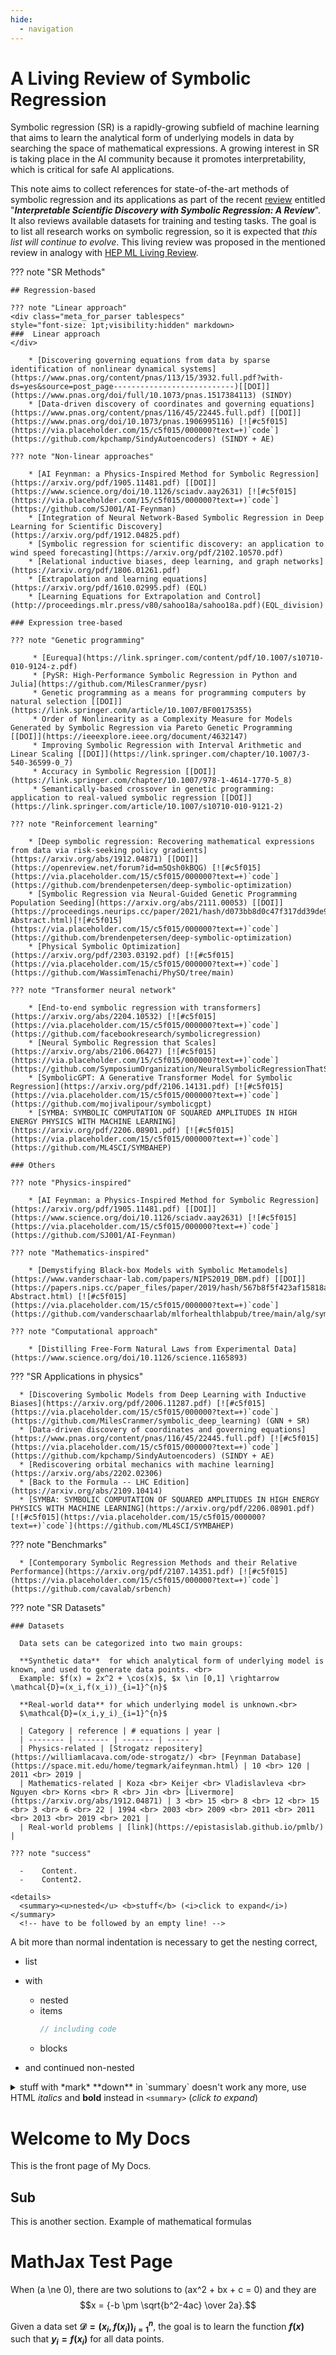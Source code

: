```yaml
---
hide:
  - navigation
---
```


# **A Living Review of Symbolic Regression**

Symbolic regression (SR) is a rapidly-growing subfield of machine learning that aims to learn the analytical form of underlying models in data by searching the space of mathematical expressions. A growing interest in SR is taking place in the AI community because it promotes interpretability, which is critical for safe AI applications. 

This note aims to collect references for state-of-the-art methods of symbolic regression and its applications as part of the recent [review](https://arxiv.org/abs/2211.10873) entitled "***Interpretable Scientific Discovery with Symbolic Regression: A Review***". It also reviews available datasets for training and testing tasks. The goal is to list all research works on symbolic regression, so it is expected that *this list will continue to evolve*. This living review was proposed in the mentioned review in analogy with [HEP ML Living Review](https://iml-wg.github.io/HEPML-LivingReview/).

<!-- [<img src="https://s18955.pcdn.co/wp-content/uploads/2018/02/github.png" width="25"/>](https://github.com/user/repository/subscription) -->

<!-- This living review was proposed in the mentioned review in analogy with [HEP ML Living Review](https://iml-wg.github.io/HEPML-LivingReview/). The goal is to list all research works on symbolic regression, so it is expected that ***this list will continue to evolve***. The fact that a paper is listed in this document does not endorse or validate its content - that is for the community (and for peer review) to decide. -->

??? note "SR Methods"

    ## Regression-based
        
    ??? note "Linear approach"
    <div class="meta_for_parser tablespecs"
    style="font-size: 1pt;visibility:hidden" markdown>
    ###  Linear approach
    </div>
        
        * [Discovering governing equations from data by sparse identification of nonlinear dynamical systems](https://www.pnas.org/content/pnas/113/15/3932.full.pdf?with-ds=yes&source=post_page---------------------------)[[DOI]](https://www.pnas.org/doi/full/10.1073/pnas.1517384113) (SINDY)
        * [Data-driven discovery of coordinates and governing equations](https://www.pnas.org/content/pnas/116/45/22445.full.pdf) [[DOI]](https://www.pnas.org/doi/10.1073/pnas.1906995116) [![#c5f015](https://via.placeholder.com/15/c5f015/000000?text=+)`code`](https://github.com/kpchamp/SindyAutoencoders) (SINDY + AE)
        
    ??? note "Non-linear approaches"
        
        * [AI Feynman: a Physics-Inspired Method for Symbolic Regression](https://arxiv.org/pdf/1905.11481.pdf) [[DOI]](https://www.science.org/doi/10.1126/sciadv.aay2631) [![#c5f015](https://via.placeholder.com/15/c5f015/000000?text=+)`code`](https://github.com/SJ001/AI-Feynman)
        * [Integration of Neural Network-Based Symbolic Regression in Deep Learning for Scientific Discovery](https://arxiv.org/pdf/1912.04825.pdf)
        * [Symbolic regression for scientific discovery: an application to wind speed forecasting](https://arxiv.org/pdf/2102.10570.pdf)
        * [Relational inductive biases, deep learning, and graph networks](https://arxiv.org/pdf/1806.01261.pdf)
        * [Extrapolation and learning equations](https://arxiv.org/pdf/1610.02995.pdf) (EQL)
        * [Learning Equations for Extrapolation and Control](http://proceedings.mlr.press/v80/sahoo18a/sahoo18a.pdf)(EQL_division)

    ### Expression tree-based
    
    ??? note "Genetic programming"
    
         * [Eurequa](https://link.springer.com/content/pdf/10.1007/s10710-010-9124-z.pdf)
         * [PySR: High-Performance Symbolic Regression in Python and Julia](https://github.com/MilesCranmer/pysr)
         * Genetic programming as a means for programming computers by natural selection [[DOI]](https://link.springer.com/article/10.1007/BF00175355)
         * Order of Nonlinearity as a Complexity Measure for Models Generated by Symbolic Regression via Pareto Genetic Programming [[DOI]](https://ieeexplore.ieee.org/document/4632147)
         * Improving Symbolic Regression with Interval Arithmetic and Linear Scaling [[DOI]](https://link.springer.com/chapter/10.1007/3-540-36599-0_7)
         * Accuracy in Symbolic Regression [[DOI]](https://link.springer.com/chapter/10.1007/978-1-4614-1770-5_8)
         * Semantically-based crossover in genetic programming: application to real-valued symbolic regression [[DOI]](https://link.springer.com/article/10.1007/s10710-010-9121-2)

    ??? note "Reinforcement learning"
    
        * [Deep symbolic regression: Recovering mathematical expressions from data via risk-seeking policy gradients](https://arxiv.org/abs/1912.04871) [[DOI]](https://openreview.net/forum?id=m5Qsh0kBQG) [![#c5f015](https://via.placeholder.com/15/c5f015/000000?text=+)`code`](https://github.com/brendenpetersen/deep-symbolic-optimization)
        * [Symbolic Regression via Neural-Guided Genetic Programming Population Seeding](https://arxiv.org/abs/2111.00053) [[DOI]](https://proceedings.neurips.cc/paper/2021/hash/d073bb8d0c47f317dd39de9c9f004e9d-Abstract.html)[![#c5f015](https://via.placeholder.com/15/c5f015/000000?text=+)`code`](https://github.com/brendenpetersen/deep-symbolic-optimization)
        * [Physical Symbolic Optimization](https://arxiv.org/pdf/2303.03192.pdf) [![#c5f015](https://via.placeholder.com/15/c5f015/000000?text=+)`code`](https://github.com/WassimTenachi/PhySO/tree/main)
        
    ??? note "Transformer neural network"
    
        * [End-to-end symbolic regression with transformers](https://arxiv.org/abs/2204.10532) [![#c5f015](https://via.placeholder.com/15/c5f015/000000?text=+)`code`](https://github.com/facebookresearch/symbolicregression)
        * [Neural Symbolic Regression that Scales](https://arxiv.org/abs/2106.06427) [![#c5f015](https://via.placeholder.com/15/c5f015/000000?text=+)`code`](https://github.com/SymposiumOrganization/NeuralSymbolicRegressionThatScales)
        * [SymbolicGPT: A Generative Transformer Model for Symbolic Regression](https://arxiv.org/pdf/2106.14131.pdf) [![#c5f015](https://via.placeholder.com/15/c5f015/000000?text=+)`code`](https://github.com/mojivalipour/symbolicgpt)
        * [SYMBA: SYMBOLIC COMPUTATION OF SQUARED AMPLITUDES IN HIGH ENERGY PHYSICS WITH MACHINE LEARNING](https://arxiv.org/pdf/2206.08901.pdf) [![#c5f015](https://via.placeholder.com/15/c5f015/000000?text=+)`code`](https://github.com/ML4SCI/SYMBAHEP)
    
    ### Others
    
    ??? note "Physics-inspired"
    
        * [AI Feynman: a Physics-Inspired Method for Symbolic Regression](https://arxiv.org/pdf/1905.11481.pdf) [[DOI]](https://www.science.org/doi/10.1126/sciadv.aay2631) [![#c5f015](https://via.placeholder.com/15/c5f015/000000?text=+)`code`](https://github.com/SJ001/AI-Feynman)
      
    ??? note "Mathematics-inspired"
    
        * [Demystifying Black-box Models with Symbolic Metamodels](https://www.vanderschaar-lab.com/papers/NIPS2019_DBM.pdf) [[DOI]](https://papers.nips.cc/paper_files/paper/2019/hash/567b8f5f423af15818a068235807edc0-Abstract.html) [![#c5f015](https://via.placeholder.com/15/c5f015/000000?text=+)`code`](https://github.com/vanderschaarlab/mlforhealthlabpub/tree/main/alg/symbolic_metamodeling)
      
    ??? note "Computational approach"
    
        * [Distilling Free-Form Natural Laws from Experimental Data](https://www.science.org/doi/10.1126/science.1165893)


??? "SR Applications in physics"

      * [Discovering Symbolic Models from Deep Learning with Inductive Biases](https://arxiv.org/pdf/2006.11287.pdf) [![#c5f015](https://via.placeholder.com/15/c5f015/000000?text=+)`code`](https://github.com/MilesCranmer/symbolic_deep_learning) (GNN + SR)
      * [Data-driven discovery of coordinates and governing equations](https://www.pnas.org/content/pnas/116/45/22445.full.pdf) [![#c5f015](https://via.placeholder.com/15/c5f015/000000?text=+)`code`](https://github.com/kpchamp/SindyAutoencoders) (SINDY + AE)
      * [Rediscovering orbital mechanics with machine learning](https://arxiv.org/abs/2202.02306)
      * [Back to the Formula -- LHC Edition](https://arxiv.org/abs/2109.10414)
      * [SYMBA: SYMBOLIC COMPUTATION OF SQUARED AMPLITUDES IN HIGH ENERGY PHYSICS WITH MACHINE LEARNING](https://arxiv.org/pdf/2206.08901.pdf) [![#c5f015](https://via.placeholder.com/15/c5f015/000000?text=+)`code`](https://github.com/ML4SCI/SYMBAHEP)

??? note "Benchmarks"

      * [Contemporary Symbolic Regression Methods and their Relative Performance](https://arxiv.org/pdf/2107.14351.pdf) [![#c5f015](https://via.placeholder.com/15/c5f015/000000?text=+)`code`](https://github.com/cavalab/srbench)


??? note "SR Datasets"

    ### Datasets
  
      Data sets can be categorized into two main groups:
    
      **Synthetic data**  for which analytical form of underlying model is known, and used to generate data points. <br>
      Example: $f(x) = 2x^2 + \cos(x)$, $x \in [0,1] \rightarrow \mathcal{D}=(x_i,f(x_i))_{i=1}^{n}$
      
      **Real-world data** for which underlying model is unknown.<br>
      $\mathcal{D}=(x_i,y_i)_{i=1}^{n}$ 
          
      | Category | reference | # equations | year |
      | -------- | ------- | ------- | ----- 
      | Physics-related | [Strogatz repositery](https://williamlacava.com/ode-strogatz/) <br> [Feynman Database](https://space.mit.edu/home/tegmark/aifeynman.html) | 10 <br> 120 | 2011 <br> 2019 |
      | Mathematics-related | Koza <br> Keijer <br> Vladislavleva <br> Nguyen <br> Korns <br> R <br> Jin <br> [Livermore](https://arxiv.org/abs/1912.04871) | 3 <br> 15 <br> 8 <br> 12 <br> 15 <br> 3 <br> 6 <br> 22 | 1994 <br> 2003 <br> 2009 <br> 2011 <br> 2011 <br> 2013 <br> 2019 <br> 2021 |
      | Real-world problems | [link](https://epistasislab.github.io/pmlb/) | 

    ??? note "success"
  
      -    Content.
      -    Content2.
    
    <details>
      <summary><u>nested</u> <b>stuff</b> (<i>click to expand</i>)</summary>
      <!-- have to be followed by an empty line! -->
  
  A bit more than normal indentation is necessary to get the nesting correct,
  * list
  * with
      * nested
      * items
          ```java
          // including code
          ```
    * blocks
  * and continued non-nested
  
    </details>


<details>
  <summary>stuff with *mark* **down** in `summary` doesn't work any more, use HTML <i>italics</i> and <b>bold</b> instead in <code>&lt;summary&gt;</code> (<i>click to expand</i>)</summary>
  <!-- have to be followed by an empty line! -->

## *formatted* **heading** with [a](link)
```java
code block
```

  <details>
    <summary><u>nested</u> <b>stuff</b> (<i>click to expand</i>)</summary>
    <!-- have to be followed by an empty line! -->

A bit more than normal indentation is necessary to get the nesting correct,
 1. list
 1. with
    1. nested
    1. items
        ```java
        // including code
        ```
    1. blocks
 1. and continued non-nested

  </details>
</details>


# Welcome to My Docs

This is the front page of My Docs.

## Sub

This is another section.
Example of mathematical formulas

# MathJax Test Page

When \(a \ne 0\), there are two solutions to \(ax^2 + bx + c = 0\) and they are
$$x = {-b \pm \sqrt{b^2-4ac} \over 2a}.$$

Given a data set **$\mathcal{D} =(x_i,f(x_i))_{i=1}^{n}$**, the goal is to learn the function **$f(x)$** such that **$y_i = f(x_i)$** for all data points.


<!--
...

{{ read_csv('./FeynmanEquations.csv') }}

...
-->
